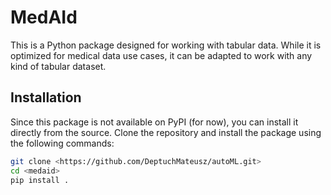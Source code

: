 # MedAId

This is a Python package designed for working with tabular data. While it is optimized for medical data use cases, it can be adapted to work with any kind of tabular dataset.

## Installation

Since this package is not available on PyPI (for now), you can install it directly from the source. Clone the repository and install the package using the following commands:

```bash
git clone <https://github.com/DeptuchMateusz/autoML.git>
cd <medaid>
pip install .

